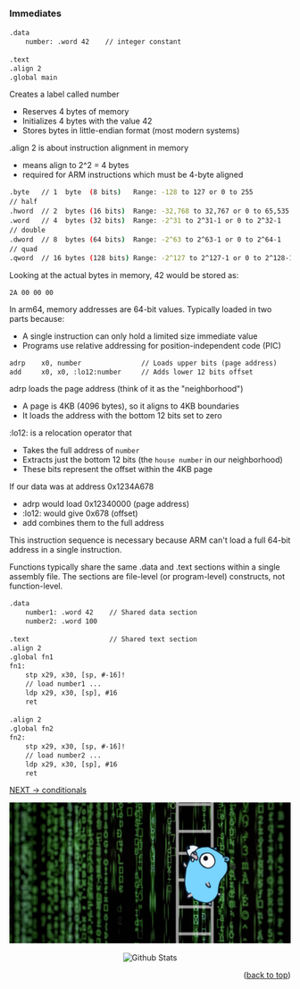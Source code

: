 ### Immediates
```arm
.data
    number: .word 42    // integer constant

.text
.align 2
.global main
```
Creates a label called number
- Reserves 4 bytes of memory
- Initializes 4 bytes with the value 42
- Stores bytes in little-endian format (most modern systems)

.align 2 is about instruction alignment in memory

- means align to 2^2 = 4 bytes
- required for ARM instructions which must be 4-byte aligned


```bash
.byte   // 1  byte  (8 bits)   Range: -128 to 127 or 0 to 255
// half
.hword  // 2  bytes (16 bits)  Range: -32,768 to 32,767 or 0 to 65,535
.word   // 4  bytes (32 bits)  Range: -2^31 to 2^31-1 or 0 to 2^32-1
// double
.dword  // 8  bytes (64 bits)  Range: -2^63 to 2^63-1 or 0 to 2^64-1
// quad
.qword  // 16 bytes (128 bits) Range: -2^127 to 2^127-1 or 0 to 2^128-1
```
Looking at the actual bytes in memory, 42 would be stored as:

```arm
2A 00 00 00
```
In arm64, memory addresses are 64-bit values. Typically loaded in two parts because:

- A single instruction can only hold a limited size immediate value
- Programs use relative addressing for position-independent code (PIC)

```arm
adrp    x0, number               // Loads upper bits (page address)
add     x0, x0, :lo12:number     // Adds lower 12 bits offset
```
adrp loads the page address (think of it as the "neighborhood")

- A page is 4KB (4096 bytes), so it aligns to 4KB boundaries
- It loads the address with the bottom 12 bits set to zero

:lo12: is a relocation operator that

- Takes the full address of `number`
- Extracts just the bottom 12 bits (the `house number` in our neighborhood)
- These bits represent the offset within the 4KB page

If our data was at address 0x1234A678

- adrp would load 0x12340000 (page address)
- :lo12: would give 0x678 (offset)
- add combines them to the full address

This instruction sequence is necessary because ARM can't load a full 64-bit address in a single instruction.

Functions typically share the same .data and .text sections within a single assembly file. The sections are file-level (or program-level) constructs, not function-level.

```arm
.data
    number1: .word 42    // Shared data section
    number2: .word 100
    
.text                    // Shared text section
.align 2
.global fn1
fn1:
    stp x29, x30, [sp, #-16]!
    // load number1 ...
    ldp x29, x30, [sp], #16
    ret

.align 2
.global fn2
fn2:
    stp x29, x30, [sp, #-16]!
    // load number2 ...
    ldp x29, x30, [sp], #16
    ret
```

[NEXT -> conditionals](9_conditional.md)

<div align="center">
	<img src="../img/argo-mascot.jpg" alt="Logo">
</div>
<p align="center">
	<img src="https://raw.githubusercontent.com/bornmay/bornmay/Update/svg/Bottom.svg" alt="Github Stats" />
</p>
<p align="right">(<a href="#top">back to top</a>)</p>